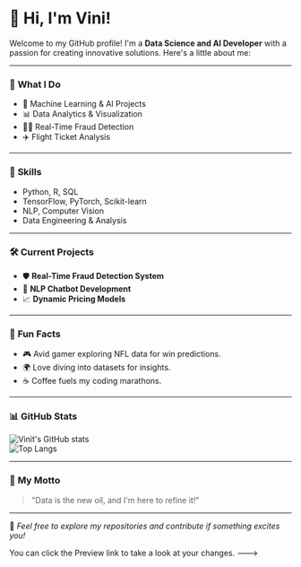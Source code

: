 # 👋 Hi, I'm Vini! 

Welcome to my GitHub profile! I'm a **Data Science and AI Developer** with a passion for creating innovative solutions. Here's a little about me:

---

### 🚀 **What I Do**
- 🧠 Machine Learning & AI Projects
- 📊 Data Analytics & Visualization
- 🕵️‍♂️ Real-Time Fraud Detection
- ✈️ Flight Ticket Analysis

---

### 🌟 **Skills**
- Python, R, SQL
- TensorFlow, PyTorch, Scikit-learn
- NLP, Computer Vision
- Data Engineering & Analysis

---

### 🛠️ **Current Projects**
- 🛡️ **Real-Time Fraud Detection System**
- 🤖 **NLP Chatbot Development**
- 📈 **Dynamic Pricing Models**

---



### 🌱 **Fun Facts**
- 🎮 Avid gamer exploring NFL data for win predictions.
- 🌍 Love diving into datasets for insights.
- ☕ Coffee fuels my coding marathons.

---

### 📊 **GitHub Stats**
![Vinit's GitHub stats](https://github-readme-stats.vercel.app/api?username=your-username&show_icons=true&theme=radical)  
![Top Langs](https://github-readme-stats.vercel.app/api/top-langs/?username=your-username&layout=compact&theme=radical)

---

### 🎯 **My Motto**
> "Data is the new oil, and I'm here to refine it!"

---

🌟 _Feel free to explore my repositories and contribute if something excites you!_



You can click the Preview link to take a look at your changes.
--->

